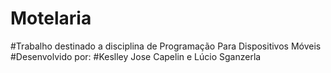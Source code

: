 # Motelaria

#Trabalho destinado a disciplina de Programação Para Dispositivos Móveis
#Desenvolvido por:
#Keslley Jose Capelin e Lúcio Sganzerla
